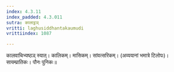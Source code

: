 ```yaml
---
index: 4.3.11
index_padded: 4.3.011
sutra: कालाट्ठञ्
vritti: laghusiddhantakaumudi
vrittiindex: 1087

---
```

कालवाचिभ्यष्ठञ् स्यात्। कालिकम्। मासिकम्। सांवत्सरिकम्। (अव्ययानां भमात्रे टिलोपः)। सायम्प्रातिकः। पौनः पुनिकः॥